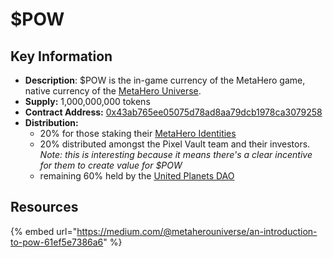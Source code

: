 # $POW

## Key Information

* **Description**: $POW is the in-game currency of the MetaHero game, native currency of the [MetaHero Universe](./).
* **Supply:** 1,000,000,000 tokens
* **Contract Address:** [0x43ab765ee05075d78ad8aa79dcb1978ca3079258](https://etherscan.io/address/0x43ab765ee05075d78ad8aa79dcb1978ca3079258)
* **Distribution:**
  * 20% for those staking their [MetaHero Identities](identities.md)
  * 20% distributed amongst the Pixel Vault team and their investors. _Note: this is interesting because it means there's a clear incentive for them to create value for $POW_
  * remaining 60% held by the [United Planets DAO](planets.md#united-planets-dao)

## Resources

{% embed url="https://medium.com/@metaherouniverse/an-introduction-to-pow-61ef5e7386a6" %}


